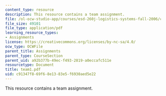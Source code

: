 ```yaml
---
content_type: resource
description: This resource contains a team assignment.
file: /ol-ocw-studio-app/courses/esd-260j-logistics-systems-fall-2006/c91347f869f68e1383e5f6930aed5e22_team1.pdf
file_size: 49101
file_type: application/pdf
learning_resource_types:
- Assignments
license: https://creativecommons.org/licenses/by-nc-sa/4.0/
ocw_type: OCWFile
parent_title: Assignments
parent_type: CourseSection
parent_uid: a92b377b-49ec-f493-2819-a0eccafc511e
resourcetype: Document
title: team1.pdf
uid: c91347f8-69f6-8e13-83e5-f6930aed5e22
---
```

This resource contains a team assignment.
